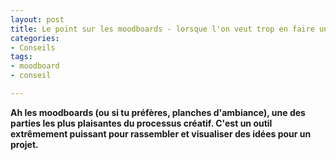 ```yaml
---
layout: post
title: Le point sur les moodboards - lorsque l'on veut trop en faire une œuvre d'art
categories:
- Conseils
tags:
- moodboard
- conseil

---
```

**Ah les moodboards (ou si tu préfères, planches d'ambiance), une des parties les plus plaisantes du processus créatif. C'est un outil extrêmement puissant pour rassembler et visualiser des idées pour un projet.**